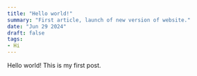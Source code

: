 ```yaml
---
title: "Hello world!"
summary: "First article, launch of new version of website."
date: "Jun 29 2024"
draft: false
tags:
- Hi
---
```


Hello world! This is my first post.